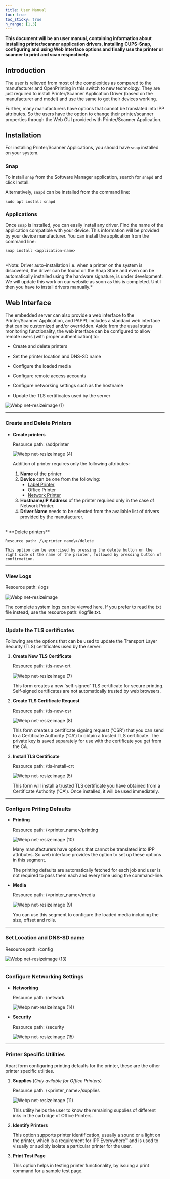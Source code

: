 ```yaml
---
title: User Manual
toc: true
toc_sticky: true
h_range: [1,3]
---
```


**This document will be an user manual, containing information about installing printer/scanner application drivers, installing CUPS-Snap, configuring and using Web Interface options and finally use the printer or scanner to print and scan respectively.**

## Introduction

The user is relieved from most of the complexities as compared to the manufacturer and OpenPrinting in this switch to new technology. They are just required to install Printer/Scanner Application Driver (based on the manufacturer and model) and use the same to get their devices working.

Further, many manufacturers have options that cannot be translated into IPP attributes. So the users have the option to change their printer/scanner properties through the Web GUI provided with Printer/Scanner Application.


## Installation

For installing Printer/Scanner Applications, you should have `snap` installed on your system.

### Snap

To install `snap` from the Software Manager application, search for `snapd` and click Install.

Alternatively, `snapd` can be installed from the command line:

    sudo apt install snapd

### Applications

Once `snap` is installed, you can easily install any driver. Find the name of the application compatible with your device. This information will be provided by your device manufacturer. You can install the application from the command line:

    snap install <application-name>

<br>
*Note: Driver auto-installation i.e. when a printer on the system is discovered, the driver can be found on the Snap Store and even can be automatically installed using the hardware signature, is under development. We will update this work on our website as soon as this is completed. Until then you have to install drivers manually.*

## Web Interface

The embedded server can also provide a web interface to the Printer/Scanner Application, and PAPPL includes a standard web interface that can be customized and/or overridden. Aside from the usual status monitoring functionality, the web interface can be configured to allow remote users (with proper authentication) to:

* Create and delete printers

* Set the printer location and DNS-SD name

* Configure the loaded media

* Configure remote access accounts

* Configure networking settings such as the hostname 

* Update the TLS certificates used by the server

![Webp net-resizeimage (1)](https://user-images.githubusercontent.com/43112419/97160934-1850f900-17a3-11eb-93cd-fe881c5816b7.png)

___

### Create and Delete Printers

* **Create printers**

    Resource path: /addprinter

    ![Webp net-resizeimage (4)](https://user-images.githubusercontent.com/43112419/97161428-d2e0fb80-17a3-11eb-856b-b56752f4995e.png)

    Addition of printer requires only the following attributes:
    1. **Name** of the printer
    2. **Device** can be one from the following:
        * [Label Printer](https://en.wikipedia.org/wiki/Label_printer)
        * Office Printer
        * [Network Printer](https://www.computerhope.com/jargon/n/netwprin.htm#:~:text=A%20network%20printer%20is%20a,to%20a%20single%2C%20dedicated%20computer.)
    3. **Hostname/IP Address** of the printer required only in the case of Network Printer.
    4. **Driver Name** needs to be selected from the available list of drivers provided by the manufacturer.

<br />
* **Delete printers**

    Resource path: /\<printer_name\>/delete

    This option can be exercised by pressing the delete button on the right side of the name of the printer, followed by pressing button of confirmation.

___

### View Logs

Resource path: /logs

![Webp net-resizeimage](https://user-images.githubusercontent.com/43112419/97160724-c7d99b80-17a2-11eb-8986-eb0b34733147.png)

The complete system logs can be viewed here. If you prefer to read the txt file instead, use the resource path: /logfile.txt.

___

### Update the TLS certificates

Following are the options that can be used to update the Transport Layer Security (TLS) certificates used by the server:

1. **Create New TLS Certificate**

    Resource path: /tls-new-crt

    ![Webp net-resizeimage (7)](https://user-images.githubusercontent.com/43112419/97260304-adef9580-1842-11eb-860b-d30552b9a5cd.png)

    This form creates a new 'self-signed' TLS certificate for secure printing. Self-signed certificates are not automatically trusted by web browsers.


2. **Create TLS Certificate Request**

    Resource path: /tls-new-csr

    ![Webp net-resizeimage (8)](https://user-images.githubusercontent.com/43112419/97261055-07a48f80-1844-11eb-94cb-3ac1443853bb.png)
    
    This form creates a certificate signing request ('CSR') that you can send to a Certificate Authority ('CA') to obtain a trusted TLS certificate. The private key is saved separately for use with the certificate you get from the CA.


3. **Install TLS Certificate**

    Resource path: /tls-install-crt

    ![Webp net-resizeimage (5)](https://user-images.githubusercontent.com/43112419/97259946-efcc0c00-1841-11eb-936d-6f9159d184ac.png)

    This form will install a trusted TLS certificate you have obtained from a Certificate Authority ('CA'). Once installed, it will be used immediately.

___

### Configure Priting Defaults

* **Printing**

    Resource path: /\<printer_name\>/printing

    ![Webp net-resizeimage (10)](https://user-images.githubusercontent.com/43112419/97261802-9c5bbd00-1845-11eb-9618-5907372c0755.png)

    Many manufacturers have options that cannot be translated into IPP attributes. So web interface provides the option to set up these options in this segment.

    The printing defaults are automatically fetched for each job and user is not required to pass them each and every time using the command-line.

* **Media**

    Resource path: /\<printer_name\>/media

    ![Webp net-resizeimage (9)](https://user-images.githubusercontent.com/43112419/97261806-a087da80-1845-11eb-8bb9-b189f4f4553f.png)

    You can use this segment to configure the loaded media including the size, offset and rolls.

___

### Set Location and DNS-SD name

Resource path: /config

![Webp net-resizeimage (13)](https://user-images.githubusercontent.com/43112419/97453115-70326000-195b-11eb-98e0-f7083ed4e1e7.png)

___

### Configure Networking Settings

* **Networking**

    Resource path: /network

    ![Webp net-resizeimage (14)](https://user-images.githubusercontent.com/43112419/97453631-ef279880-195b-11eb-819a-e24f2c7820ee.png)

* **Security**

    Resource path: /security
    
    ![Webp net-resizeimage (15)](https://user-images.githubusercontent.com/43112419/97453648-f2bb1f80-195b-11eb-8a60-b5ff358123d2.png)

___

### Printer Specific Utilities

Apart form configuring printing defaults for the printer, these are the other printer specific utilities.

1. **Supplies** (*Only avilable for Office Printers*)

    Resource path: /\<printer_name\>/supplies

    ![Webp net-resizeimage (11)](https://user-images.githubusercontent.com/43112419/97263666-7e905700-1849-11eb-9f26-f326abb4fcb4.png)

    This utility helps the user to know the remaining supplies of different inks in the cartridge of Office Printers.

2. **Identify Printers**

    This option supports printer identification, usually a sound or a light on the printer, which is a requirement for IPP Everywhere™ and is used to visually or audibly isolate a particular printer for the user.

3. **Print Test Page**

    This option helps in testing printer functionality, by issuing a print command for a sample test page. 

